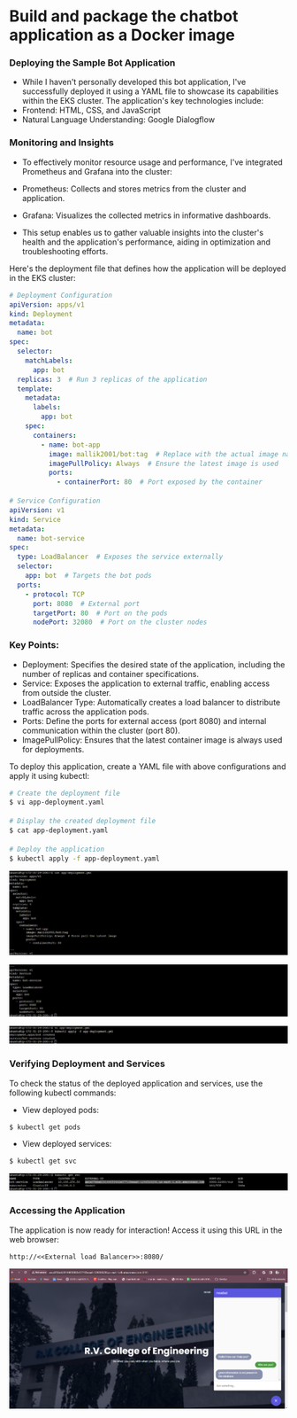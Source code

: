 # Build and package the chatbot application as a Docker image

### Deploying the Sample Bot Application

- While I haven't personally developed this bot application, I've successfully deployed it using a YAML file to showcase its capabilities within the EKS cluster. The application's key technologies include:
- Frontend: HTML, CSS, and JavaScript
- Natural Language Understanding: Google Dialogflow

### Monitoring and Insights

- To effectively monitor resource usage and performance, I've integrated Prometheus and Grafana into the cluster:

- Prometheus: Collects and stores metrics from the cluster and application.
- Grafana: Visualizes the collected metrics in informative dashboards.
- This setup enables us to gather valuable insights into the cluster's health and the application's performance, aiding in optimization and troubleshooting efforts.

Here's the deployment file that defines how the application will be deployed in the EKS cluster:
```yaml
# Deployment Configuration
apiVersion: apps/v1
kind: Deployment
metadata:
  name: bot
spec:
  selector:
    matchLabels:
      app: bot
  replicas: 3  # Run 3 replicas of the application
  template:
    metadata:
      labels:
        app: bot
    spec:
      containers:
        - name: bot-app
          image: mallik2001/bot:tag  # Replace with the actual image name and tag
          imagePullPolicy: Always  # Ensure the latest image is used
          ports:
            - containerPort: 80  # Port exposed by the container

# Service Configuration
apiVersion: v1
kind: Service
metadata:
  name: bot-service
spec:
  type: LoadBalancer  # Exposes the service externally
  selector:
    app: bot  # Targets the bot pods
  ports:
    - protocol: TCP
      port: 8080  # External port
      targetPort: 80  # Port on the pods
      nodePort: 32080  # Port on the cluster nodes
```
### Key Points:

- Deployment: Specifies the desired state of the application, including the number of replicas and container specifications.
- Service: Exposes the application to external traffic, enabling access from outside the cluster.
- LoadBalancer Type: Automatically creates a load balancer to distribute traffic across the application pods.
- Ports: Define the ports for external access (port 8080) and internal communication within the cluster (port 80).
- ImagePullPolicy: Ensures that the latest container image is always used for deployments.

To deploy this application, create a YAML file with above configurations and apply it using kubectl:

```sh
# Create the deployment file
$ vi app-deployment.yaml

# Display the created deployment file
$ cat app-deployment.yaml

# Deploy the application
$ kubectl apply -f app-deployment.yaml
```

![Alt text](image-16.png)

![Alt text](image-17.png)

![Alt text](image-13.png)

### Verifying Deployment and Services

To check the status of the deployed application and services, use the following kubectl commands:

- View deployed pods:
```sh
$ kubectl get pods
```
- View deployed services:
```sh
$ kubectl get svc
```
![Alt text](image-15.png)

### Accessing the Application

The application is now ready for interaction! Access it using this URL in the web browser:
```
http://<<External load Balancer>>:8080/
```
![Alt text](image-14.png)

